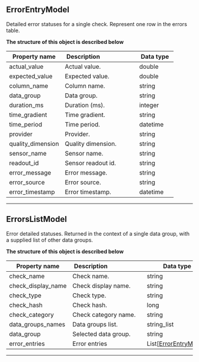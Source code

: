 
## ErrorEntryModel  
Detailed error statuses for a single check. Represent one row in the errors table.  
  

**The structure of this object is described below**  
  

|&nbsp;Property&nbsp;name&nbsp;|&nbsp;Description&nbsp;&nbsp;&nbsp;&nbsp;&nbsp;&nbsp;&nbsp;&nbsp;&nbsp;&nbsp;&nbsp;&nbsp;&nbsp;&nbsp;&nbsp;&nbsp;&nbsp;&nbsp;&nbsp;&nbsp;&nbsp;|&nbsp;Data&nbsp;type&nbsp;|
|---------------|---------------------------------|-----------|
|actual_value|Actual value.|double|
|expected_value|Expected value.|double|
|column_name|Column name.|string|
|data_group|Data group.|string|
|duration_ms|Duration (ms).|integer|
|time_gradient|Time gradient.|string|
|time_period|Time period.|datetime|
|provider|Provider.|string|
|quality_dimension|Quality dimension.|string|
|sensor_name|Sensor name.|string|
|readout_id|Sensor readout id.|string|
|error_message|Error message.|string|
|error_source|Error source.|string|
|error_timestamp|Error timestamp.|datetime|


___  

## ErrorsListModel  
Error detailed statuses. Returned in the context of a single data group, with a supplied list of other data groups.  
  

**The structure of this object is described below**  
  

|&nbsp;Property&nbsp;name&nbsp;|&nbsp;Description&nbsp;&nbsp;&nbsp;&nbsp;&nbsp;&nbsp;&nbsp;&nbsp;&nbsp;&nbsp;&nbsp;&nbsp;&nbsp;&nbsp;&nbsp;&nbsp;&nbsp;&nbsp;&nbsp;&nbsp;&nbsp;|&nbsp;Data&nbsp;type&nbsp;|
|---------------|---------------------------------|-----------|
|check_name|Check name.|string|
|check_display_name|Check display name.|string|
|check_type|Check type.|string|
|check_hash|Check hash.|long|
|check_category|Check category name.|string|
|data_groups_names|Data groups list.|string_list|
|data_group|Selected data group.|string|
|error_entries|Error entries|List[[ErrorEntryModel](#errorentrymodel)]|


___  

